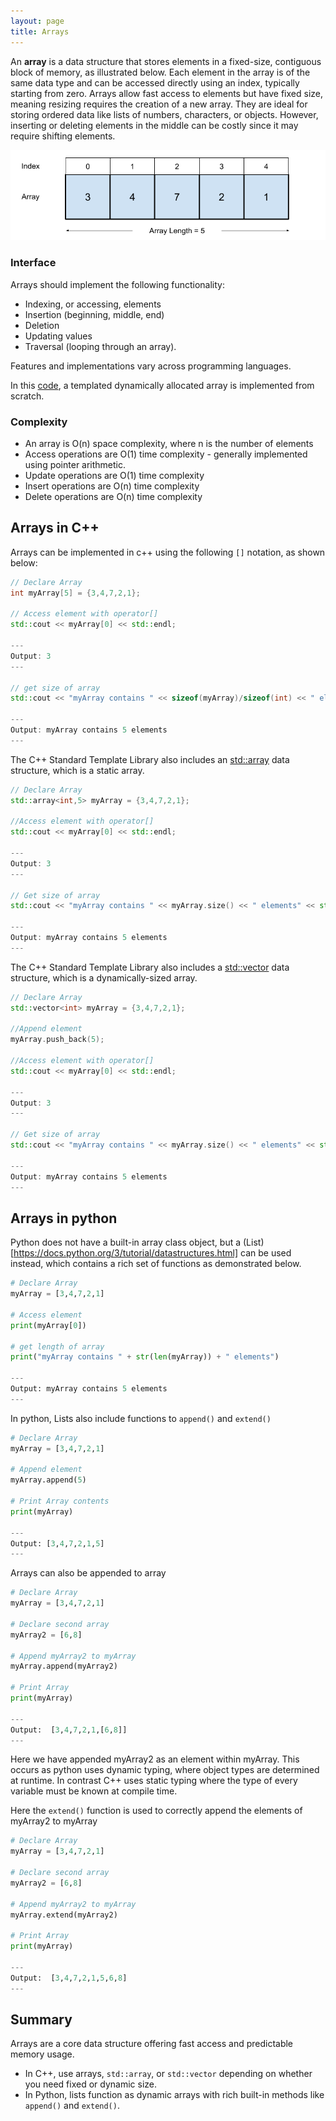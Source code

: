 ```yaml
---
layout: page
title: Arrays
---
```

An **array** is a data structure that stores elements in a fixed-size, contiguous block of memory, as illustrated below. Each element in the array is of the same data type and can be accessed directly using an index, typically starting from zero. 
Arrays allow fast access to elements but have fixed size, meaning resizing requires the creation of a new array. 
They are ideal for storing ordered data like lists of numbers, characters, or objects.
However, inserting or deleting elements in the middle can be costly since it may require shifting elements. 

![Image of an Array](../image/array.png)


### Interface

Arrays should implement the following functionality: 

- Indexing, or accessing, elements 
- Insertion (beginning, middle, end)
- Deletion 
- Updating values
- Traversal (looping through an array).
 
Features and implementations vary across programming languages. 

In this [code](https://github.com/marcovolino/data-structures-and-algorithms/blob/main/c%2B%2B/data-structures/DynamicArray.cpp), a templated dynamically allocated array is implemented from scratch.

### Complexity

- An array is O(n) space complexity, where n is the number of elements
- Access operations are O(1) time complexity - generally implemented using pointer arithmetic.
- Update operations are O(1) time complexity
- Insert operations are O(n) time complexity
- Delete operations are O(n) time complexity


## Arrays in C++
Arrays can be implemented in c++ using the following `[]` notation, as shown below:

```c++
// Declare Array
int myArray[5] = {3,4,7,2,1};

// Access element with operator[]
std::cout << myArray[0] << std::endl;

---
Output: 3
---

// get size of array
std::cout << "myArray contains " << sizeof(myArray)/sizeof(int) << " elements" << std::endl;

---
Output: myArray contains 5 elements
---
```

The C++ Standard Template Library also includes an [std::array](https://en.cppreference.com/w/cpp/container/array) data structure, which is a static array. 

```c++
// Declare Array
std::array<int,5> myArray = {3,4,7,2,1};

//Access element with operator[]
std::cout << myArray[0] << std::endl;

---
Output: 3    
---

// Get size of array
std::cout << "myArray contains " << myArray.size() << " elements" << std::endl;

---
Output: myArray contains 5 elements
---
```

The C++ Standard Template Library also includes a [std::vector](https://en.cppreference.com/w/cpp/container/vector) data structure, which is a dynamically-sized array.

```c++
// Declare Array
std::vector<int> myArray = {3,4,7,2,1};

//Append element
myArray.push_back(5);

//Access element with operator[]
std::cout << myArray[0] << std::endl;

---
Output: 3    
---

// Get size of array
std::cout << "myArray contains " << myArray.size() << " elements" << std::endl;

---
Output: myArray contains 5 elements
---
```


## Arrays in python

Python does not have a built-in array class object, but a (List)[https://docs.python.org/3/tutorial/datastructures.html] can be used instead, which contains a rich set of functions as demonstrated below.


```python
# Declare Array 
myArray = [3,4,7,2,1]
    
# Access element
print(myArray[0])

# get length of array
print("myArray contains " + str(len(myArray)) + " elements")

---
Output: myArray contains 5 elements
---
```
    
In python, Lists also include functions to `append()` and `extend()`

```python
# Declare Array 
myArray = [3,4,7,2,1]

# Append element
myArray.append(5)

# Print Array contents
print(myArray)

---
Output: [3,4,7,2,1,5]
---
```

Arrays can also be appended to array

```python
# Declare Array 
myArray = [3,4,7,2,1]

# Declare second array 
myArray2 = [6,8]

# Append myArray2 to myArray 
myArray.append(myArray2)

# Print Array
print(myArray) 

---
Output:  [3,4,7,2,1,[6,8]]
---
```

Here we have appended myArray2 as an element within myArray. 
This occurs as python uses dynamic typing, where object types are determined at runtime. 
In contrast C++ uses static typing where the type of every variable must be known at compile time.


Here the `extend()` function is used to correctly append the elements of myArray2 to myArray

```python
# Declare Array 
myArray = [3,4,7,2,1]

# Declare second array 
myArray2 = [6,8]

# Append myArray2 to myArray 
myArray.extend(myArray2)

# Print Array
print(myArray) 

---
Output:  [3,4,7,2,1,5,6,8]
---
```

## Summary
Arrays are a core data structure offering fast access and predictable memory usage. 
- In C++, use arrays, `std::array`, or `std::vector` depending on whether you need fixed or dynamic size.
- In Python, lists function as dynamic arrays with rich built-in methods like `append()` and `extend()`.
